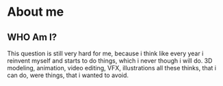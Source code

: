 # About me 
## WHO Am I?

This question is still very hard for me, because i think like every year i reinvent myself and starts to do things, which i never though i will do. 3D modeling, animation, video editing, VFX, illustrations all these thinks, that i can do, were things, that i wanted to avoid. 
